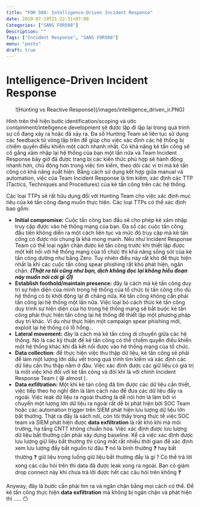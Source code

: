 ```yaml
---
title: "FOR 508: Intelligence-Driven Incident Response"
date: 2019-07-19T21:22:31+07:00
Categories: ["SANS FOR508"]
Description: ""
Tags: ["Incident Response", "SANS FOR508"]
menu: "posts"
draft: true
---
```


# Intelligence-Driven Incident Response

<center>![Hunting vs Reactive Response](/images/intelligence_driven_ir.PNG)</center>

Hình trên thể hiện bước identification/scoping và ước containment/intelligence development sẽ được lặp đi lặp lại trong quá trình sự cố đang xảy ra hoặc đã xảy ra. Đa số Hunting Team sẽ liên tục sử dụng các feedback từ vòng lặp trên để giúp cho việc xác định các hệ thống bị chiếm quyền điều khiển một cách nhanh nhất. Có khả năng kẻ tấn công sẽ cố gắng xâm nhập lại hệ thống của bạn một lần nữa và Team Incident Response bây giờ đã được trang bị các kiến thức phù hợp sẽ hành động nhanh hơn, chủ động hơn trong việc tìm kiếm, theo dõi các vị trí mà kẻ tấn công có khả năng xuất hiện. Bằng cách sử dụng kết hợp giữa manual và automation, việc của Team Incident Response là tìm kiếm, xác định các TTP (Tactics, Techniques and Procedures) của kẻ tấn công trên các hệ thống.

Các loại TTPs sẽ rất hữu dụng đối với Hunting Team cho việc xác định mục tiêu của kẻ tấn công đang muốn thực hiện. Các loại TTPs có thể xác định bao gồm:

- **Initial compromise:** Cuộc tấn công ban đầu sẽ cho phép kẻ xâm nhập truy cập được vào hệ thống mạng của bạn. Đa số các cuộc tấn công đầu tiên không diễn ra một cách liên tục và mức độ truy cập mà kẻ tấn công có được nói chung là khá mong manh. Nếu như Incident Response Team có thể loại ngăn chặn được kẻ tấn công trước khi thiết lập được một kết nối với hệ thống mạng của tổ chức thì khả năng sống sót của kẻ tấn công dường như bằng Zero. Tuy nhiên điều này rất khó để thực hiện nhất là khi các cuộc tấn công spear phishing rất khó phát hiện, ngăn chặn. ***(Thật ra tôi cũng như bạn, dịch không đọc lại không hiểu đoạn này muốn nói cái gì :confused:)***
- **Establish foothold/maintain presence:** đây là cách mà kẻ tấn công duy trì sự hiện diện của mình trong hệ thống của tổ chức bị tấn công cho dù hệ thống có bị khởi động lại đi chăng nữa. Kẻ tấn công không cần phải tấn công lại hệ thống một lần nữa. Việc loại bỏ cách thức kẻ tấn công duy trình sự hiện diện của họ trong hệ thống mạng sẽ bắt buộc kẻ tấn công phải thực hiện tấn công lại hệ thống để thiết lập một phương pháp duy trì khác. Ví dụ như thực hiện một campaign spear phishing mới, exploit lại hệ thống có lỗ hổng...
- **Lateral movement:** đây là cách mà kẻ tấn công di chuyển giữa các hệ thống. Nó là các kỹ thuật để kẻ tấn công có thể chiếm quyền điều khiển một hệ thống khác khi đã kết nối được vào hệ thống mạng của tổ chức.
- **Data collection:** để thực hiện việc thu thập dữ liệu, kẻ tấn công sẽ phải để làm một lượng lớn dấu vết trong quá trình tìm kiếm và xác định các dữ liệu cần thu thập nằm ở đâu. Việc xác định được các giữ liệu có giá trị là một việc khó đối với kẻ tấn công và đôi khi là với chính Incident Response Team ( :satisfied: almost ).
- **Data exfiltration:** Một khi kẻ tán công đã tìm được các dữ liệu cần thiết, việc tiếp theo họ nghĩ đên là làm cách nào để đưa các dữ liệu đấy ra ngoài. Việc leak dữ liệu ra ngoài thường là dễ nói hơn là làm bởi vì chuyển một lượng lớn dữ liệu ra ngoài rất dễ bị phát hiện bởi SOC Team hoặc các automation trigger trên SIEM phát hiện lưu lượng dữ liệu lớn bất thường. Thật ra đấy là sách nói, còn tôi thấy trong thực tế việc SOC team và SIEM phát hiện được **data exfiltration** là rất khó khi mà môi trường, hạ tầng CNTT không chuẩn hóa. Việc xác định được lưu lượng dữ liệu bất thường cần phải xây dựng baseline. Kể cả việc xác định được lưu lượng giữ liệu bất thường thì cũng mất rất nhiều thời gian để xác định xem lưu lượng đấy bắt nguồn từ đâu :question: nó là bình thường :question: hay bất thường :question: giữ liệu trong luồng giữ liệu bất thường đấy là gì ? Có thể trả lời xong các câu hỏi trên thì data đã được leak xong ra ngoài. Bạn có giám drop connect này khi chưa trả lời được hết các câu hỏi trên không  :question:

Anyway, đây là bước cần phải tìm ra và ngăn chặn bằng mọi cách có thể. Để kẻ tấn công thực hiện **data exfiltration** mà không bị ngăn chặn và phát hiện thì .....  :no_mouth:
